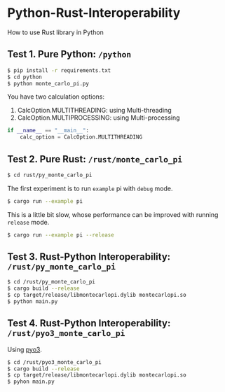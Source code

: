 # Python-Rust-Interoperability
How to use Rust library in Python

## Test 1. Pure Python: `/python`

```bash
$ pip install -r requirements.txt
$ cd python
$ python monte_carlo_pi.py
```

You have two calculation options:
1. CalcOption.MULTITHREADING: using Multi-threading
2. CalcOption.MULTIPROCESSING: using Multi-processing

```python
if __name__ == "__main__":
    calc_option = CalcOption.MULTITHREADING
```

## Test 2. Pure Rust: `/rust/monte_carlo_pi`

```bash
$ cd rust/py_monte_carlo_pi
```

The first experiment is to run `example` pi with `debug` mode.

```bash
$ cargo run --example pi
```

This is a little bit slow, whose performance can be improved with running `release` mode.

```bash
$ cargo run --example pi --release
```

## Test 3. Rust-Python Interoperability: `/rust/py_monte_carlo_pi`

```bash
$ cd /rust/py_monte_carlo_pi
$ cargo build --release
$ cp target/release/libmontecarlopi.dylib montecarlopi.so
$ python main.py
```

## Test 4. Rust-Python Interoperability: `/rust/pyo3_monte_carlo_pi`

Using [pyo3](https://pyo3.rs/v0.17.3/).

```bash
$ cd /rust/pyo3_monte_carlo_pi
$ cargo build --release
$ cp target/release/libmontecarlopi.dylib montecarlopi.so
$ pyhon main.py
```